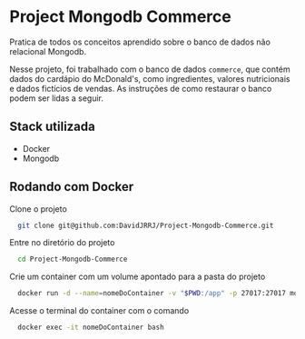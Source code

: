 
# Project Mongodb Commerce

Pratica de todos os conceitos aprendido sobre o banco de dados não relacional Mongodb.

Nesse projeto, foi trabalhado com o banco de dados `commerce`, que contém dados do cardápio do McDonald's, como ingredientes, valores nutricionais e dados fictícios de vendas. As instruções de como restaurar o banco podem ser lidas a seguir.



## Stack utilizada

- Docker
- Mongodb


## Rodando com Docker

Clone o projeto

```bash
  git clone git@github.com:DavidJRRJ/Project-Mongodb-Commerce.git
```

Entre no diretório do projeto

```bash
  cd Project-Mongodb-Commerce
```

Crie um container com um volume apontado para a pasta do projeto

```bash
  docker run -d --name=nomeDoContainer -v "$PWD:/app" -p 27017:27017 mongo:5.0
```

Acesse o terminal do container com o comando

```bash
  docker exec -it nomeDoContainer bash
```

